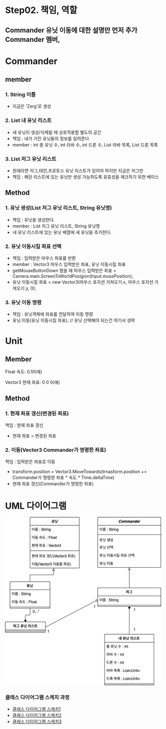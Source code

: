 # Step02. 책임, 역할
Commander 유닛 이동에 대한 설명만 먼저 추가
Commander 멤버, 
---
# Commander
## member
### 1. String 이름
- 지금은 'Zerg'로 생성
### 2. List<Unit> 내 유닛 리스트
- 새 유닛이 생성/삭제될 때 상호작용할 별도의 공간
- 책임 : 내가 가진 유닛들의 정보를 알려준다
- member : int 총 유닛 수, int 라바 수, int 드론 수, List<Unit> 라바 목록, List<Unit> 드론 목록
### 3. List<string> 저그 유닛 리스트
- 원래라면 저그,테란,프로토스 유닛 리스트가 있어야 하지만 지금은 저그만
- 책임 : 해당 리스트에 있는 유닛만 생성 가능하도록 유효성을 체크하기 위한 베이스
## Method
### 1. 유닛 생성(List<Unit> 저그 유닛 리스트, String 유닛명)
- 책임 : 유닛을 생성한다.
- member : List<Unit> 저그 유닛 리스트, String 유닛명
- 내 유닛 리스트에 있는 유닛 배열에 새 유닛을 추가한다.
### 2. 유닛 이동시킬 좌표 선택

- 책임 : 입력받은 마우스 좌표를 반환
- member : Vector3 마우스 입력받은 좌표, 유닛 이동시킬 좌표
- getMouseButtonDown 했을 때
마우스 입력받은 좌표 = Camera.main.ScreenToWorldPosigion(Input.musePosition);
- 유닛 이동시킬 좌표 = new Vector3(마우스 포지션 가져오기.x, 마우스 포지션 가져오기.y, 0);

### 3. 유닛 이동 명령

- 책임 : 유닛객체에 좌표를 전달하여 이동 명령
- 유닛.이동(유닛 이동시킬 좌표); // 유닛 선택해야 되는건 여기서 생략

# Unit

## Member

Float 속도: 0.5f(예)

Vector3 현재 좌표: 0 0 0(예)

## Method

### 1. 현재 좌표 갱신(변경된 좌표)

책임 : 현재 좌표 갱신

- 현재 좌표 = 변경된 좌표

### 2. 이동(Vector3 Commander가 명령한 좌표)

책임 : 입력받은 좌표로 이동

- transform.position = Vector3.MoveTowards(trnasform.position += Commander가 명령한 좌표 * 속도 * Time.deltaTime)
- 현재 좌표 갱신(Commander가 명령한 좌표)
  
# UML 다이어그램
![클래스 다이어그램 스케치3](/doc/resource/class_diagram03.png)
### 클래스 다이어그램 스케치 과정
- [클래스 다이어그램 스케치1](/class_diagram01.md)
- [클래스 다이어그램 스케치2](/class_diagram02.md)
- [클래스 다이어그램 스케치3](/class_diagram03.md)